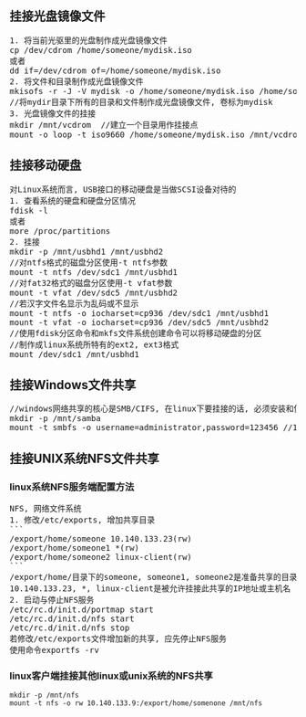 ## 挂接光盘镜像文件

<pre>
1. 将当前光驱里的光盘制作成光盘镜像文件
cp /dev/cdrom /home/someone/mydisk.iso
或者
dd if=/dev/cdrom of=/home/someone/mydisk.iso
2. 将文件和目录制作成光盘镜像文件
mkisofs -r -J -V mydisk -o /home/someone/mydisk.iso /home/someone/mydir
//将mydir目录下所有的目录和文件制作成光盘镜像文件, 卷标为mydisk
3. 光盘镜像文件的挂接
mkdir /mnt/vcdrom  //建立一个目录用作挂接点
mount -o loop -t iso9660 /home/someone/mydisk.iso /mnt/vcdrom
</pre>

## 挂接移动硬盘

<pre>
对Linux系统而言, USB接口的移动硬盘是当做SCSI设备对待的
1. 查看系统的硬盘和硬盘分区情况
fdisk -l
或者
more /proc/partitions
2. 挂接
mkdir -p /mnt/usbhd1 /mnt/usbhd2
//对ntfs格式的磁盘分区使用-t ntfs参数
mount -t ntfs /dev/sdc1 /mnt/usbhd1
//对fat32格式的磁盘分区使用-t vfat参数
mount -t vfat /dev/sdc5 /mnt/usbhd2
//若汉字文件名显示为乱码或不显示
mount -t ntfs -o iocharset=cp936 /dev/sdc1 /mnt/usbhd1
mount -t vfat -o iocharset=cp936 /dev/sdc5 /mnt/usbhd2
//使用fdisk分区命令和mkfs文件系统创建命令可以将移动硬盘的分区
//制作成linux系统所特有的ext2, ext3格式
mount /dev/sdc1 /mnt/usbhd1
</pre>

## 挂接Windows文件共享
<pre>
//windows网络共享的核心是SMB/CIFS, 在linux下要挂接的话, 必须安装和使用samba软件包
mkdir -p /mnt/samba
mount -t smbfs -o username=administrator,password=123456 //10.140.133.23/c$ /mnt/samba
</pre>

## 挂接UNIX系统NFS文件共享
### linux系统NFS服务端配置方法
<pre>
NFS, 网络文件系统
1. 修改/etc/exports, 增加共享目录
```
/export/home/someone 10.140.133.23(rw)
/export/home/someone1 *(rw)
/export/home/someone2 linux-client(rw)
```
/export/home/目录下的someone, someone1, someone2是准备共享的目录
10.140.133.23, *, linux-client是被允许挂接此共享的IP地址或主机名
2. 启动与停止NFS服务
/etc/rc.d/init.d/portmap start
/etc/rc.d/init.d/nfs start
/etc/rc.d/init.d/nfs stop
若修改/etc/exports文件增加新的共享, 应先停止NFS服务
使用命令exportfs -rv
</pre>
### linux客户端挂接其他linux或unix系统的NFS共享
```
mkdir -p /mnt/nfs
mount -t nfs -o rw 10.140.133.9:/export/home/somenone /mnt/nfs
```
